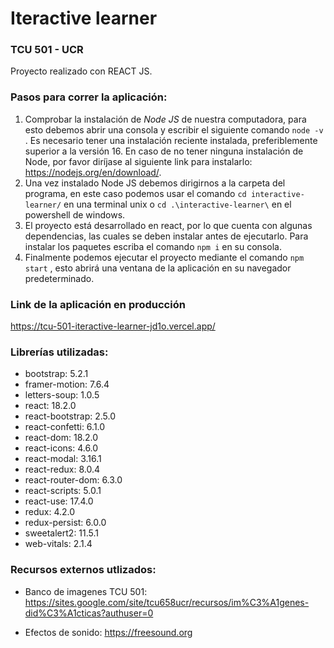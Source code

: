 # Iteractive learner 
### TCU 501 - UCR

Proyecto realizado con REACT JS. 

### **Pasos para correr la aplicación**:

1. Comprobar la instalación de *Node JS* de nuestra computadora, para esto debemos abrir una consola y escribir el siguiente comando `node -v` . Es necesario tener una instalación reciente instalada, preferiblemente superior a la versión 16. En caso de no tener ninguna instalación de Node, por favor diríjase al siguiente link para instalarlo: https://nodejs.org/en/download/.
2. Una vez instalado Node JS debemos dirigirnos a la carpeta del programa, en este caso podemos usar el comando `cd interactive-learner/` en una terminal unix o `cd .\interactive-learner\` en el powershell de windows.
3. El proyecto está desarrollado en react, por lo que cuenta con algunas dependencias, las cuales se deben instalar antes de ejecutarlo. Para instalar los paquetes escriba el comando `npm i` en su consola.
4. Finalmente podemos ejecutar el proyecto mediante el comando `npm start` , esto abrirá una ventana de la aplicación en su navegador predeterminado.

### **Link de la aplicación en producción**
https://tcu-501-iteractive-learner-jd1o.vercel.app/

### **Librerías utilizadas**: 
* bootstrap: 5.2.1
* framer-motion: 7.6.4
* letters-soup: 1.0.5
* react: 18.2.0
* react-bootstrap: 2.5.0
* react-confetti: 6.1.0
* react-dom: 18.2.0
* react-icons: 4.6.0
* react-modal: 3.16.1
* react-redux: 8.0.4
* react-router-dom: 6.3.0
* react-scripts: 5.0.1
* react-use: 17.4.0
* redux: 4.2.0
* redux-persist: 6.0.0
* sweetalert2: 11.5.1
* web-vitals: 2.1.4

### **Recursos externos utlizados**: 
* Banco de imagenes TCU 501: https://sites.google.com/site/tcu658ucr/recursos/im%C3%A1genes-did%C3%A1cticas?authuser=0

* Efectos de sonido: https://freesound.org



